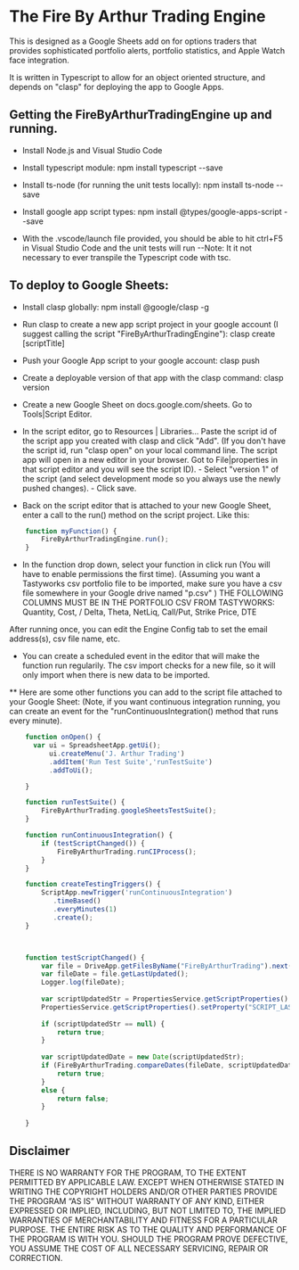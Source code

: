 # The Fire By Arthur Trading Engine
This is designed as a Google Sheets add on for options traders that provides sophisticated portfolio alerts, portfolio statistics, and Apple Watch face integration.

It is written in Typescript to allow for an object oriented structure, and depends on "clasp" for deploying the app to Google Apps.

## Getting the FireByArthurTradingEngine up and running.

- Install Node.js and Visual Studio Code
- Install typescript module: npm install typescript --save
- Install ts-node (for running the unit tests locally): npm install ts-node --save
- Install google app script types: npm install @types/google-apps-script --save

- With the .vscode/launch file provided, you should be able to hit ctrl+F5 in Visual Studio Code and the unit tests will run
        --Note: It it not necessary to ever transpile the Typescript code with tsc.

## To deploy to Google Sheets:

- Install clasp globally: npm install @google/clasp -g
- Run clasp to create a new app script project in your google account (I suggest calling the script "FireByArthurTradingEngine"): clasp create [scriptTitle] 
- Push your Google App script to your google account: clasp push
- Create a deployable version of that app with the clasp command: clasp version

- Create a new Google Sheet on docs.google.com/sheets. Go to Tools|Script Editor.
- In the script editor, go to Resources | Libraries... Paste the script id of the script app you created with clasp and click "Add". 
        (If you don't have the script id, run "clasp open" on your local command line. The script app will
        open in a new editor in your browser. Got to File|properties in that script editor and you will see the script ID).
        - Select "version 1" of the script (and select development mode so you always use the newly pushed changes).
        - Click save.

- Back on the script editor that is attached to your new Google Sheet, enter a call to the run() method on the script project.
    Like this:
    
```javascript
    function myFunction() {
        FireByArthurTradingEngine.run();
    }
```


- In the function drop down, select your function in click run (You will have to enable permissions the first time).
    (Assuming you want a Tastyworks csv portfolio file to be imported, make sure you have a csv file somewhere in your
    Google drive named "p.csv" )
    THE FOLLOWING COLUMNS MUST BE IN THE PORTFOLIO CSV FROM TASTYWORKS: Quantity, Cost, / Delta, Theta, NetLiq, Call/Put, Strike Price, DTE
    
After running once, you can edit the Engine Config tab to set the email address(s), csv file name, etc.

- You can create a scheduled event in the editor that will make the function run regularily. The csv import checks for a new file,
so it will only import when there is new data to be imported.



** Here are some other functions you can add to the script file attached to your Google Sheet:
(Note, if you want continuous integration running, you can create an event for the "runContinuousIntegration() method that runs every minute).

```javascript
    function onOpen() {
      var ui = SpreadsheetApp.getUi();
          ui.createMenu('J. Arthur Trading')
          .addItem('Run Test Suite','runTestSuite')
          .addToUi();

    }

    function runTestSuite() {
        FireByArthurTrading.googleSheetsTestSuite();
    }

    function runContinuousIntegration() {
        if (testScriptChanged()) {
            FireByArthurTrading.runCIProcess();
        }
    }

    function createTestingTriggers() {
        ScriptApp.newTrigger('runContinuousIntegration')
           .timeBased()
           .everyMinutes(1)
           .create();
    }



    function testScriptChanged() {
        var file = DriveApp.getFilesByName("FireByArthurTrading").next();
        var fileDate = file.getLastUpdated();
        Logger.log(fileDate);
   
        var scriptUpdatedStr = PropertiesService.getScriptProperties().getProperty("SCRIPT_LAST_UPDATED");
        PropertiesService.getScriptProperties().setProperty("SCRIPT_LAST_UPDATED", fileDate+"");
   
        if (scriptUpdatedStr == null) {
            return true;
        }
   
        var scriptUpdatedDate = new Date(scriptUpdatedStr);
        if (FireByArthurTrading.compareDates(fileDate, scriptUpdatedDate) == 1) {
            return true;
        }
        else {
            return false;
        }
 
    }  
```

## Disclaimer

THERE IS NO WARRANTY FOR THE PROGRAM, TO THE EXTENT PERMITTED BY APPLICABLE LAW. EXCEPT WHEN OTHERWISE STATED IN WRITING THE COPYRIGHT HOLDERS AND/OR OTHER PARTIES PROVIDE THE PROGRAM “AS IS” WITHOUT WARRANTY OF ANY KIND, EITHER EXPRESSED OR IMPLIED, INCLUDING, BUT NOT LIMITED TO, THE IMPLIED WARRANTIES OF MERCHANTABILITY AND FITNESS FOR A PARTICULAR PURPOSE. THE ENTIRE RISK AS TO THE QUALITY AND PERFORMANCE OF THE PROGRAM IS WITH YOU. SHOULD THE PROGRAM PROVE DEFECTIVE, YOU ASSUME THE COST OF ALL NECESSARY SERVICING, REPAIR OR CORRECTION.






